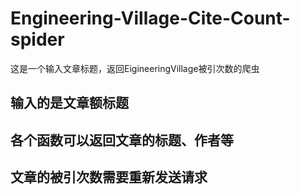 # Engineering-Village-Cite-Count-spider
这是一个输入文章标题，返回EigineeringVillage被引次数的爬虫

## 输入的是文章额标题

## 各个函数可以返回文章的标题、作者等

## 文章的被引次数需要重新发送请求
